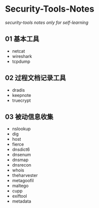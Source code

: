 # Security-Tools-Notes
*security-tools notes only for self-learning*

## 01 基本工具
* netcat
* wireshark
* tcpdump    


## 02 过程文档记录工具
* dradis
* keepnote
* truecrypt    


## 03 被动信息收集
* nslookup
* dig
* host
* fierce
* dnsdict6
* dnsenum
* dnsmap
* dnsrecon
* whois
* theharvester
* metagoofil
* maltego
* cupp
* exiftool
* metadata
